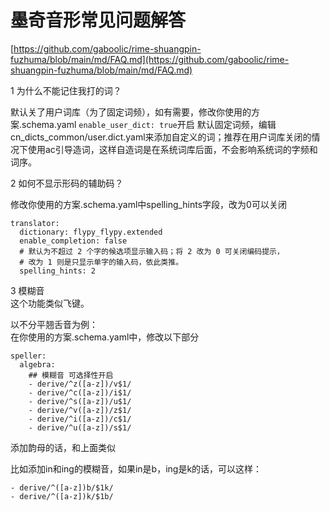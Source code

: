 # 墨奇音形常见问题解答

[https://github.com/gaboolic/rime-shuangpin-fuzhuma/blob/main/md/FAQ.md](https://github.com/gaboolic/rime-shuangpin-fuzhuma/blob/main/md/FAQ.md)

1 为什么不能记住我打的词？

默认关了用户词库（为了固定词频），如有需要，修改你使用的方案.schema.yaml `enable_user_dict: true`开启 默认固定词频，编辑cn\_dicts\_common/user.dict.yaml来添加自定义的词；推荐在用户词库关闭的情况下使用ac引导造词，这样自造词是在系统词库后面，不会影响系统词的字频和词序。



2 如何不显示形码的辅助码？

修改你使用的方案.schema.yaml中spelling\_hints字段，改为0可以关闭

```
translator:
  dictionary: flypy_flypy.extended
  enable_completion: false
  # 默认为不超过 2 个字的候选项显示输入码；将 2 改为 0 可关闭编码提示，
  # 改为 1 则是只显示单字的输入码，依此类推。
  spelling_hints: 2
```



3 模糊音\
这个功能类似飞键。

以不分平翘舌音为例：\
在你使用的方案.schema.yaml中，修改以下部分

```
speller:
  algebra:
    ## 模糊音 可选择性开启
    - derive/^z([a-z])/v$1/
    - derive/^c([a-z])/i$1/
    - derive/^s([a-z])/u$1/
    - derive/^v([a-z])/z$1/
    - derive/^i([a-z])/c$1/
    - derive/^u([a-z])/s$1/
```

添加韵母的话，和上面类似

比如添加in和ing的模糊音，如果in是b，ing是k的话，可以这样：

```
- derive/^([a-z])b/$1k/    
- derive/^([a-z])k/$1b/
```
